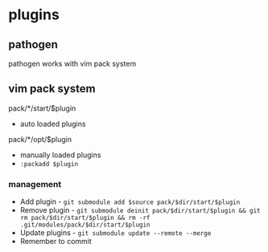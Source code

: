 # plugins

## pathogen

pathogen works with vim pack system

## vim pack system

pack/*/start/$plugin

- auto loaded plugins

pack/*/opt/$plugin

- manually loaded plugins
- `:packadd $plugin`

### management

* Add plugin - `git submodule add $source pack/$dir/start/$plugin`
* Remove plugin - `git submodule deinit pack/$dir/start/$plugin && git rm pack/$dir/start/$plugin && rm -rf .git/modules/pack/$dir/start/$plugin`
* Update plugins - `git submodule update --remote --merge`
* Remember to commit
